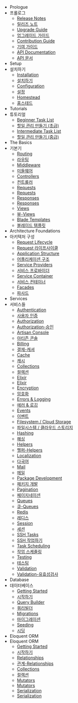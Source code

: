 - Prologue
- 프롤로그
    - [Release Notes](/docs/{{version}}/releases)
    - [릴리즈 노트](/docs/{{version}}/releases)
    - [Upgrade Guide](/docs/{{version}}/upgrade)
    - [업그레이드 가이드](/docs/{{version}}/upgrade)
    - [Contribution Guide](/docs/{{version}}/contributions)
    - [기여 가이드](/docs/{{version}}/contributions)
    - [API Documentation](/api/{{version}})
    - [API 문서](/api/{{version}})
- Setup
- 설치하기
    - [Installation](/docs/{{version}}/installation)
    - [설치하기](/docs/{{version}}/installation)
    - [Configuration](/docs/{{version}}/configuration)
    - [설정](/docs/{{version}}/configuration)
    - [Homestead](/docs/{{version}}/homestead)
    - [홈스테드](/docs/{{version}}/homestead)
- Tutorials
- 튜토리얼
    - [Beginner Task List](/docs/{{version}}/quickstart)
    - [할일 관리 만들기 (초급)](/docs/{{version}}/quickstart)
    - [Intermediate Task List](/docs/{{version}}/quickstart-intermediate)
    - [할일 관리 만들기 (중급)](/docs/{{version}}/quickstart-intermediate)
- The Basics
- 기본기
    - [Routing](/docs/{{version}}/routing)
    - [라우팅](/docs/{{version}}/routing)
    - [Middleware](/docs/{{version}}/middleware)
    - [미들웨어](/docs/{{version}}/middleware)
    - [Controllers](/docs/{{version}}/controllers)
    - [컨트롤러](/docs/{{version}}/controllers)
    - [Requests](/docs/{{version}}/requests)
    - [Requests](/docs/{{version}}/requests)
    - [Responses](/docs/{{version}}/responses)
    - [Responses](/docs/{{version}}/responses)
    - [Views](/docs/{{version}}/views)
    - [뷰-Views](/docs/{{version}}/views)
    - [Blade Templates](/docs/{{version}}/blade)
    - [블레이드 템플릿](/docs/{{version}}/blade)
- Architecture Foundations
- 아키텍처 구성
    - [Request Lifecycle](/docs/{{version}}/lifecycle)
    - [Request 라이프사이클](/docs/{{version}}/lifecycle)
    - [Application Structure](/docs/{{version}}/structure)
    - [어플리케이션 구조](/docs/{{version}}/structure)
    - [Service Providers](/docs/{{version}}/providers)
    - [서비스 프로바이더](/docs/{{version}}/providers)
    - [Service Container](/docs/{{version}}/container)
    - [서비스 컨테이너](/docs/{{version}}/container)
    - [Facades](/docs/{{version}}/facades)
    - [파사드](/docs/{{version}}/facades)
- Services
- 서비스들
    - [Authentication](/docs/{{version}}/authentication)
    - [사용자 인증](/docs/{{version}}/authentication)
    - [Authorization](/docs/{{version}}/authorization)
    - [Authorization-승인](/docs/{{version}}/authorization)
    - [Artisan Console](/docs/{{version}}/artisan)
    - [아티즌 콘솔](/docs/{{version}}/artisan)
    - [Billing](/docs/{{version}}/billing)
    - [결제-캐셔](/docs/{{version}}/billing)
    - [Cache](/docs/{{version}}/cache)
    - [캐시](/docs/{{version}}/cache)
    - [Collections](/docs/{{version}}/collections)
    - [컬렉션](/docs/{{version}}/collections)
    - [Elixir](/docs/{{version}}/elixir)
    - [Elixir](/docs/{{version}}/elixir)
    - [Encryption](/docs/{{version}}/encryption)
    - [암호화](/docs/{{version}}/encryption)
    - [Errors & Logging](/docs/{{version}}/errors)
    - [에러 & 로깅](/docs/{{version}}/errors)
    - [Events](/docs/{{version}}/events)
    - [이벤트](/docs/{{version}}/events)
    - [Filesystem / Cloud Storage](/docs/{{version}}/filesystem)
    - [파일시스템 / 클라우드 스토리지](/docs/{{version}}/filesystem)
    - [Hashing](/docs/{{version}}/hashing)
    - [해싱](/docs/{{version}}/hashing)
    - [Helpers](/docs/{{version}}/helpers)
    - [헬퍼-Helpers](/docs/{{version}}/helpers)
    - [Localization](/docs/{{version}}/localization)
    - [다국어](/docs/{{version}}/localization)
    - [Mail](/docs/{{version}}/mail)
    - [메일](/docs/{{version}}/mail)
    - [Package Development](/docs/{{version}}/packages)
    - [패키지 개발](/docs/{{version}}/packages)
    - [Pagination](/docs/{{version}}/pagination)
    - [페이지네이션](/docs/{{version}}/pagination)
    - [Queues](/docs/{{version}}/queues)
    - [큐-Queues](/docs/{{version}}/queues)
    - [Redis](/docs/{{version}}/redis)
    - [레디스](/docs/{{version}}/redis)
    - [Session](/docs/{{version}}/session)
    - [세션](/docs/{{version}}/session)
    - [SSH Tasks](/docs/{{version}}/envoy)
    - [SSH 작업하기](/docs/{{version}}/envoy)
    - [Task Scheduling](/docs/{{version}}/scheduling)
    - [작업 스케줄링](/docs/{{version}}/scheduling)
    - [Testing](/docs/{{version}}/testing)
    - [테스팅](/docs/{{version}}/testing)
    - [Validation](/docs/{{version}}/validation)
    - [Validation-유효성검사](/docs/{{version}}/validation)
- Database
- 데이터베이스
    - [Getting Started](/docs/{{version}}/database)
    - [시작하기](/docs/{{version}}/database)
    - [Query Builder](/docs/{{version}}/queries)
    - [쿼리빌더](/docs/{{version}}/queries)
    - [Migrations](/docs/{{version}}/migrations)
    - [마이그레이션](/docs/{{version}}/migrations)
    - [Seeding](/docs/{{version}}/seeding)
    - [시딩](/docs/{{version}}/seeding)
- Eloquent ORM
- Eloquent ORM
    - [Getting Started](/docs/{{version}}/eloquent)
    - [시작하기](/docs/{{version}}/eloquent)
    - [Relationships](/docs/{{version}}/eloquent-relationships)
    - [관계-Relationships](/docs/{{version}}/eloquent-relationships)
    - [Collections](/docs/{{version}}/eloquent-collections)
    - [컬렉션](/docs/{{version}}/eloquent-collections)
    - [Mutators](/docs/{{version}}/eloquent-mutators)
    - [Mutators](/docs/{{version}}/eloquent-mutators)
    - [Serialization](/docs/{{version}}/eloquent-serialization)
    - [Serialization](/docs/{{version}}/eloquent-serialization)